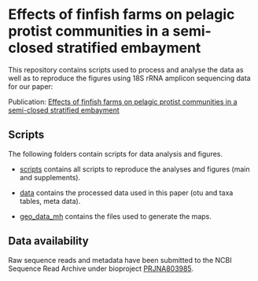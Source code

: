 # Effects of finfish farms on pelagic protist communities in a semi-closed stratified embayment

This repository contains scripts used to process and analyse the data as well as to reproduce the figures using 18S rRNA amplicon sequencing data for our paper:

Publication: [Effects of finfish farms on pelagic protist communities in a semi-closed stratified embayment]()



## Scripts

The following folders contain scripts for data analysis and figures.

* [scripts](../master/scripts/) contains all scripts to reproduce the analyses and figures (main and supplements).

* [data](../master/data/) contains the processed data used in this paper (otu and taxa tables, meta data).
* [geo_data_mh](../master/geo_data_mh/) contains the files used to generate the maps.


## Data availability 
Raw sequence reads and metadata have been submitted to the NCBI Sequence Read Archive under bioproject [PRJNA803985](https://www.ncbi.nlm.nih.gov/sra/PRJNA803985).

